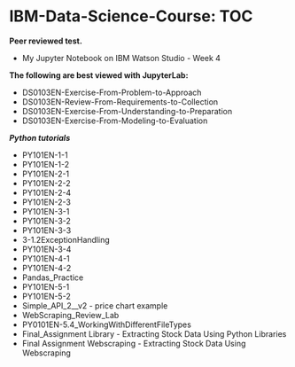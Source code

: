 # IBM-Data-Science-Course: TOC

**Peer reviewed test.**

* My Jupyter Notebook on IBM Watson Studio - Week 4


**The following are best viewed with JupyterLab:**

* DS0103EN-Exercise-From-Problem-to-Approach
* DS0103EN-Review-From-Requirements-to-Collection
* DS0103EN-Exercise-From-Understanding-to-Preparation
* DS0103EN-Exercise-From-Modeling-to-Evaluation

***Python tutorials***

* PY101EN-1-1
* PY101EN-1-2
* PY101EN-2-1
* PY101EN-2-2
* PY101EN-2-4
* PY101EN-2-3
* PY101EN-3-1
* PY101EN-3-2
* PY101EN-3-3
* 3-1.2ExceptionHandling
* PY101EN-3-4
* PY101EN-4-1
* PY101EN-4-2
* Pandas_Practice
* PY101EN-5-1
* PY101EN-5-2
* Simple_API_2__v2 - price chart example
* WebScraping_Review_Lab
* PY0101EN-5.4_WorkingWithDifferentFileTypes
* Final_Assignment Library - Extracting Stock Data Using Python Libraries
* Final Assignment Webscraping - Extracting Stock Data Using Webscraping
